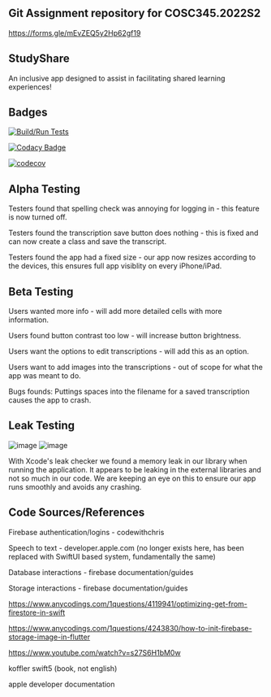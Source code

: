 ## Git Assignment repository for COSC345.2022S2

https://forms.gle/mEvZEQ5y2Hp62gf19

## StudyShare

An inclusive app designed to assist in facilitating shared learning experiences!

## Badges

[![Build/Run Tests](https://github.com/Matthew-G-Jennings/StudyShare/actions/workflows/ios.yml/badge.svg)](https://github.com/Matthew-G-Jennings/StudyShare/actions/workflows/ios.yml)

[![Codacy Badge](https://app.codacy.com/project/badge/Grade/1da7d59373e3416b807513bcc87d15ab)](https://www.codacy.com/gh/Matthew-G-Jennings/StudyShare/dashboard?utm_source=github.com&amp;utm_medium=referral&amp;utm_content=Matthew-G-Jennings/StudyShare&amp;utm_campaign=Badge_Grade)

[![codecov](https://codecov.io/gh/Matthew-G-Jennings/StudyShare/branch/main/graph/badge.svg?token=5CN4FZIA13)](https://codecov.io/gh/Matthew-G-Jennings/StudyShare)

## Alpha Testing
Testers found that spelling check was annoying for logging in - this feature is now turned off.

Testers found the transcription save button does nothing -  this is fixed and can now create a class and save the transcript.

Testers found the app had a fixed size - our app now resizes according to the devices, this ensures full app visiblity on every iPhone/iPad.

## Beta Testing
Users wanted more info - will add more detailed cells with more information.

Users found button contrast too low -  will increase button brightness.

Users want the options to edit transcriptions - will add this as an option.

Users want to add images into the transcriptions - out of scope for what the app was meant to do.

Bugs founds:
Puttings spaces into the filename for a saved transcription causes the app to crash.

## Leak Testing
![image](https://user-images.githubusercontent.com/84311461/192069030-8faf4cc2-3509-4b6f-bfe6-7e85675d07b7.png)
![image](https://user-images.githubusercontent.com/84311461/192069403-a9dbe93e-8e36-417d-9eb7-afc6a2b62cfd.png)

With Xcode's leak checker we found a memory leak in our library when running the application. It appears to be leaking in the external libraries and not so much in our code. We are keeping an eye on this to ensure our app runs smoothly and avoids any crashing.



## Code Sources/References
Firebase authentication/logins - codewithchris

Speech to text - developer.apple.com (no longer exists here, has been replaced with SwiftUI based system, fundamentally the same)

Database interactions - firebase documentation/guides

Storage interactions - firebase documentation/guides

https://www.anycodings.com/1questions/4119941/optimizing-get-from-firestore-in-swift

https://www.anycodings.com/1questions/4243830/how-to-init-firebase-storage-image-in-flutter

https://www.youtube.com/watch?v=s27S6H1bM0w

koffler swift5 (book, not english)

apple developer documentation

